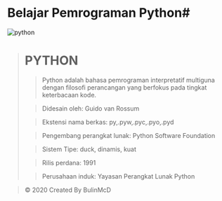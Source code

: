 # Belajar Pemrograman Python#

![python](https://python.rs/pylogo.png)
> # PYTHON 
>> Python adalah bahasa pemrograman interpretatif multiguna dengan filosofi perancangan yang berfokus pada tingkat keterbacaan kode.
>
>
> >Didesain oleh: Guido van Rossum
>
> >Ekstensi nama berkas: py,.pyw,.pyc,.pyo,.pyd
>
> >Pengembang perangkat lunak: Python Software Foundation
>
> >Sistem Tipe: duck, dinamis, kuat
>
> >Rilis perdana: 1991
>
> >Perusahaan induk: Yayasan Perangkat Lunak Python

>&copy; 2020 Created By BulinMcD
